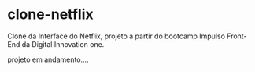 # clone-netflix
Clone da Interface do Netflix, projeto a partir do bootcamp Impulso Front-End da Digital Innovation one.

projeto em andamento....
